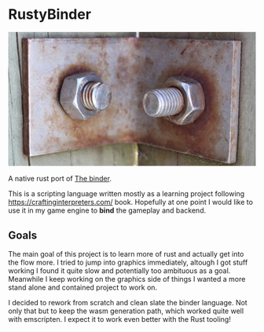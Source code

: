 # RustyBinder
![alt text](docs/images/logo.jpg "logo")

A native rust port of
[The binder](https://github.com/giordi91/TheBinder).


This is a scripting language written mostly as a learning project following https://craftinginterpreters.com/ book. Hopefully at one point I would like to use it in my game engine to **bind** the gameplay and backend.

## Goals
The main goal of this project is to learn more of rust and actually get into the flow more. 
I tried to jump into graphics immediately, altough I got stuff working I found it quite slow and potentially too ambituous as a goal. Meanwhile I keep working on the graphics side of things I wanted 
a more stand alone and contained project to work on. 

I decided to rework from scratch and clean slate the binder language. Not only that but to keep the wasm generation path, which worked quite well with emscripten. I expect it to work even better with the Rust tooling!